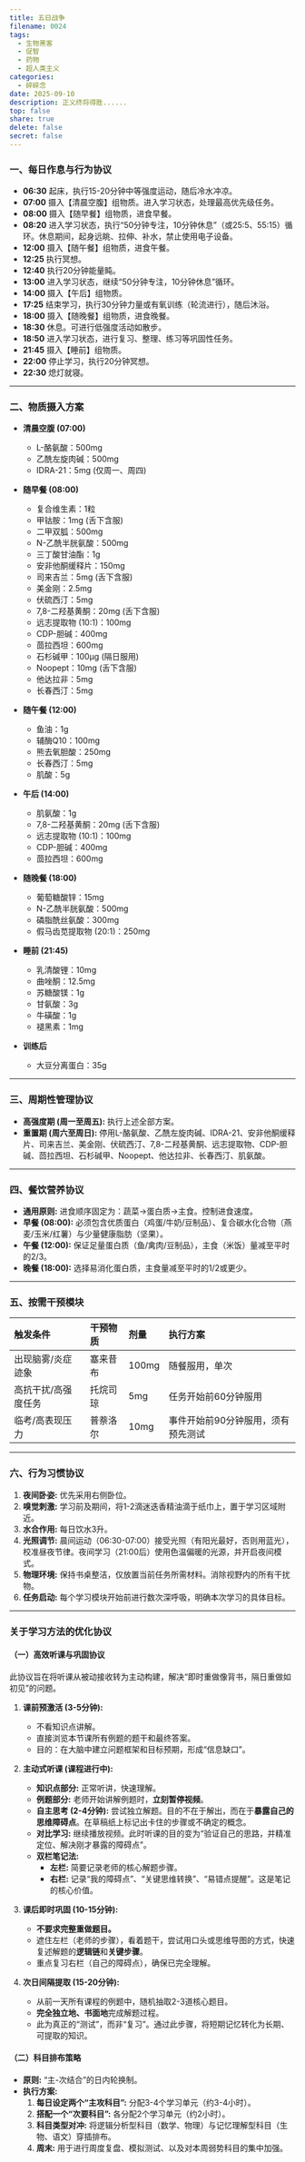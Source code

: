 ```yaml
---
title: 五日战争
filename: 0024
tags:
  - 生物黑客
  - 促智
  - 药物
  - 超人类主义
categories:
  - 碎碎念
date: 2025-09-10
description: 正义终将得胜......
top: false
share: true
delete: false
secret: false
---
```


### **一、每日作息与行为协议**

- **06:30** 起床，执行15-20分钟中等强度运动，随后冷水冲凉。
- **07:00** 摄入【清晨空腹】组物质。进入学习状态，处理最高优先级任务。
- **08:00** 摄入【随早餐】组物质，进食早餐。
- **08:20** 进入学习状态，执行“50分钟专注，10分钟休息”（或25:5、55:15）循环。休息期间，起身远眺、拉伸、补水，禁止使用电子设备。
- **12:00** 摄入【随午餐】组物质，进食午餐。
- **12:25** 执行冥想。
- **12:40** 执行20分钟能量盹。
- **13:00** 进入学习状态，继续“50分钟专注，10分钟休息”循环。
- **14:00** 摄入【午后】组物质。
- **17:25** 结束学习，执行30分钟力量或有氧训练（轮流进行），随后沐浴。
- **18:00** 摄入【随晚餐】组物质，进食晚餐。
- **18:30** 休息。可进行低强度活动如散步。
- **18:50** 进入学习状态，进行复习、整理、练习等巩固性任务。
- **21:45** 摄入【睡前】组物质。
- **22:00** 停止学习，执行20分钟冥想。
- **22:30** 熄灯就寝。

---

### **二、物质摄入方案**

- **清晨空腹 (07:00)**
  - L-酪氨酸：500mg
  - 乙酰左旋肉碱：500mg
  - IDRA-21：5mg (仅周一、周四)

- **随早餐 (08:00)**
  - 复合维生素：1粒
  - 甲钴胺：1mg (舌下含服)
  - 二甲双胍：500mg
  - N-乙酰半胱氨酸：500mg
  - 三丁酸甘油酯：1g
  - 安非他酮缓释片：150mg
  - 司来吉兰：5mg (舌下含服)
  - 美金刚：2.5mg
  - 伏硫西汀：5mg
  - 7,8-二羟基黄酮：20mg (舌下含服)
  - 远志提取物 (10:1)：100mg
  - CDP-胆碱：400mg
  - 茴拉西坦：600mg
  - 石杉碱甲：100μg (隔日服用)
  - Noopept：10mg (舌下含服)
  - 他达拉非：5mg
  - 长春西汀：5mg

- **随午餐 (12:00)**
  - 鱼油：1g
  - 辅酶Q10：100mg
  - 熊去氧胆酸：250mg
  - 长春西汀：5mg
  - 肌酸：5g

- **午后 (14:00)**
  - 肌氨酸：1g
  - 7,8-二羟基黄酮：20mg (舌下含服)
  - 远志提取物 (10:1)：100mg
  - CDP-胆碱：400mg
  - 茴拉西坦：600mg

- **随晚餐 (18:00)**
  - 葡萄糖酸锌：15mg
  - N-乙酰半胱氨酸：500mg
  - 磷脂酰丝氨酸：300mg
  - 假马齿苋提取物 (20:1)：250mg

- **睡前 (21:45)**
  - 乳清酸锂：10mg
  - 曲唑酮：12.5mg
  - 苏糖酸镁：1g
  - 甘氨酸：3g
  - 牛磺酸：1g
  - 褪黑素：1mg

- **训练后**
  - 大豆分离蛋白：35g

---

### **三、周期性管理协议**

- **高强度期 (周一至周五):** 执行上述全部方案。
- **重置期 (周六至周日):** 停用L-酪氨酸、乙酰左旋肉碱、IDRA-21、安非他酮缓释片、司来吉兰、美金刚、伏硫西汀、7,8-二羟基黄酮、远志提取物、CDP-胆碱、茴拉西坦、石杉碱甲、Noopept、他达拉非、长春西汀、肌氨酸。

---

### **四、餐饮营养协议**

- **通用原则:** 进食顺序固定为：蔬菜→蛋白质→主食。控制进食速度。
- **早餐 (08:00):** 必须包含优质蛋白（鸡蛋/牛奶/豆制品）、复合碳水化合物（燕麦/玉米/红薯）与少量健康脂肪（坚果）。
- **午餐 (12:00):** 保证足量蛋白质（鱼/禽肉/豆制品），主食（米饭）量减至平时的2/3。
- **晚餐 (18:00):** 选择易消化蛋白质，主食量减至平时的1/2或更少。

---

### **五、按需干预模块**

| 触发条件            | 干预物质 | 剂量  | 执行方案                           |
| :------------------ | :------- | :---- | :--------------------------------- |
| 出现脑雾/炎症迹象   | 塞来昔布 | 100mg | 随餐服用，单次                     |
| 高抗干扰/高强度任务 | 托烷司琼 | 5mg   | 任务开始前60分钟服用               |
| 临考/高表现压力     | 普萘洛尔 | 10mg  | 事件开始前90分钟服用，须有预先测试 |

---

### **六、行为习惯协议**

1. **夜间卧姿:** 优先采用右侧卧位。
2. **嗅觉刺激:** 学习前及期间，将1-2滴迷迭香精油滴于纸巾上，置于学习区域附近。
3. **水合作用:** 每日饮水3升。
4. **光照调节:** 晨间运动（06:30-07:00）接受光照（有阳光最好，否则用蓝光），校准昼夜节律。夜间学习（21:00后）使用色温偏暖的光源，并开启夜间模式。
5. **物理环境:** 保持书桌整洁，仅放置当前任务所需材料。消除视野内的所有干扰物。
6. **任务启动:** 每个学习模块开始前进行数次深呼吸，明确本次学习的具体目标。

---

### **关于学习方法的优化协议**

#### **（一）高效听课与巩固协议**

此协议旨在将听课从被动接收转为主动构建，解决“即时重做像背书，隔日重做如初见”的问题。

1. **课前预激活 (3-5分钟):**
   - 不看知识点讲解。
   - 直接浏览本节课所有例题的题干和最终答案。
   - 目的：在大脑中建立问题框架和目标预期，形成“信息缺口”。

2. **主动式听课 (课程进行中):**
   - **知识点部分:** 正常听讲，快速理解。
   - **例题部分:** 老师开始讲解例题时，**立刻暂停视频**。
   - **自主思考 (2-4分钟):** 尝试独立解题。目的不在于解出，而在于**暴露自己的思维障碍点**。在草稿纸上标记出卡住的步骤或不确定的概念。
   - **对比学习:** 继续播放视频。此时听课的目的变为“验证自己的思路，并精准定位、解决刚才暴露的障碍点”。
   - **双栏笔记法:**
     - **左栏:** 简要记录老师的核心解题步骤。
     - **右栏:** 记录“我的障碍点”、“关键思维转换”、“易错点提醒”。这是笔记的核心价值。

3. **课后即时巩固 (10-15分钟):**
   - **不要求完整重做题目。**
   - 遮住左栏（老师的步骤），看着题干，尝试用口头或思维导图的方式，快速复述解题的**逻辑链**和**关键步骤**。
   - 重点复习右栏（自己的障碍点），确保已完全理解。

4. **次日间隔提取 (15-20分钟):**
   - 从前一天所有课程的例题中，随机抽取2-3道核心题目。
   - **完全独立地、书面地**完成解题过程。
   - 此为真正的“测试”，而非“复习”。通过此步骤，将短期记忆转化为长期、可提取的知识。

#### **（二）科目排布策略**

- **原则:** “主-次结合”的日内轮换制。
- **执行方案:**
  1. **每日设定两个“主攻科目”:** 分配3-4个学习单元（约3-4小时）。
  2. **搭配一个“次要科目”:** 各分配2个学习单元（约2小时）。
  3. **科目类型对冲:** 将逻辑分析型科目（数学、物理）与记忆理解型科目（生物、语文）穿插排布。
  4. **周末:** 用于进行周度复盘、模拟测试、以及对本周弱势科目的集中加强。
